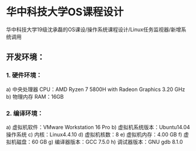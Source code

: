 # 华中科技大学OS课程设计
华中科技大学19级沈承磊的OS课设/操作系统课程设计/Linux任务监视器/新增系统调用
## 开发环境：
### 1. 硬件环境：
a) 中央处理器 CPU：AMD Ryzen 7 5800H with Radeon Graphics 3.20 GHz
b) 物理内存 RAM：16GB
### 2. 编译环境：
a) 虚拟机软件：VMware Workstation 16 Pro
b) 虚拟机系统版本：Ubuntu14.04 操作系统
c) 内核：Linux4.4.10
d) 虚拟机核数：8
e) 虚拟机内存：4.00 GB
f) 虚拟机磁盘：60 GB
g) 编译器版本：GCC 7.5.0
h) 调试器版本：GNU gdb 8.1.0
